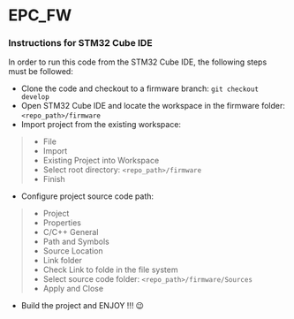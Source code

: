# EPC_FW

### Instructions for STM32 Cube IDE

In order to run this code from the STM32 Cube IDE, the following steps must be followed:
- Clone the code and checkout to a firmware branch: `git checkout develop`
- Open STM32 Cube IDE and locate the workspace in the firmware folder: `<repo_path>/firmware`
- Import project from the existing workspace: 
>- File
>- Import
>- Existing Project into Workspace
>- Select root directory: `<repo_path>/firmware`
>- Finish
- Configure project source code path:
>- Project
>- Properties
>- C/C++ General
>- Path and Symbols
>- Source Location
>- Link folder
>- Check Link to folde in the file system
>- Select source code folder: `<repo_path>/firmware/Sources`
>- Apply and Close
- Build the project and ENJOY !!! :wink:
